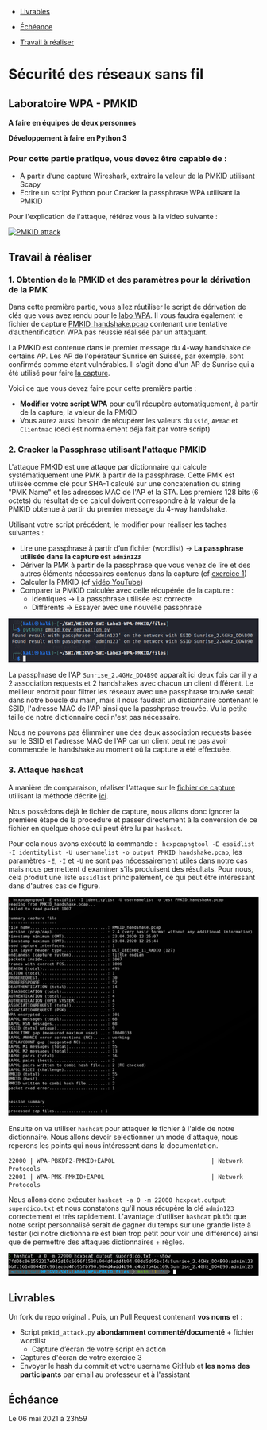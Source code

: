 - [Livrables](#livrables)

- [Échéance](#échéance)

- [Travail à réaliser](#travail-à-réaliser)

# Sécurité des réseaux sans fil

## Laboratoire WPA - PMKID

__A faire en équipes de deux personnes__

__Développement à faire en Python 3__

### Pour cette partie pratique, vous devez être capable de :

* A partir d’une capture Wireshark, extraire la valeur de la PMKID utilisant Scapy
* Ecrire un script Python pour Cracker la passphrase WPA utilisant la PMKID

Pour l'explication de l'attaque, référez vous à la video suivante :

[![PMKID attack](http://img.youtube.com/vi/APkk9C2sydM/0.jpg)](http://www.youtube.com/watch?v=APkk9C2sydM "PMKID attack")


## Travail à réaliser

### 1. Obtention de la PMKID et des paramètres pour la dérivation de la PMK  

Dans cette première partie, vous allez réutiliser le script de dérivation de clés que vous avez rendu pour le [labo WPA](https://github.com/arubinst/HEIGVD-SWI-Labo2-WPA). Il vous faudra également le fichier de capture [PMKID_handshake.pcap](files/PMKID_handshake.pcap) contenant une tentative d’authentification WPA pas réussie réalisée par un attaquant.

La PMKID est contenue dans le premier message du 4-way handshake de certains AP. Les AP de l'opérateur Sunrise en Suisse, par exemple, sont confirmés comme étant vulnérables. Il s'agit donc d'un AP de Sunrise qui a été utilisé pour faire [la capture](files/PMKID_handshake.pcap). 

Voici ce que vous devez faire pour cette première partie :

- __Modifier votre script WPA__ pour qu’il récupère automatiquement, à partir de la capture, la valeur de la PMKID
- Vous aurez aussi besoin de récupérer les valeurs du ```ssid```, ```APmac``` et ```Clientmac``` (ceci est normalement déjà fait par votre script) 


### 2. Cracker la Passphrase utilisant l'attaque PMKID

L'attaque PMKID est une attaque par dictionnaire qui calcule systématiquement une PMK à partir de la passphrase. Cette PMK est utilisée comme clé pour SHA-1 calculé sur une concatenation du string "PMK Name" et les adresses MAC de l'AP et la STA. Les premiers 128 bits (6 octets) du résultat de ce calcul doivent correspondre à la valeur de la PMKID obtenue à partir du premier message du 4-way handshake.

Utilisant votre script précédent, le modifier pour réaliser les taches suivantes :

- Lire une passphrase à partir d’un fichier (wordlist) &rarr; __La passphrase utilisée dans la capture est ```admin123```__
- Dériver la PMK à partir de la passphrase que vous venez de lire et des autres éléments nécessaires contenus dans la capture (cf [exercice 1](#1-obtention-de-la-pmkid-et-des-paramètres-pour-la-dérivation-de-la-pmk))
- Calculer la PMKID (cf [vidéo YouTube](http://www.youtube.com/watch?v=APkk9C2sydM))
- Comparer la PMKID calculée avec celle récupérée de la capture :
   - Identiques &rarr; La passphrase utilisée est correcte
   - Différents &rarr; Essayer avec une nouvelle passphrase



![](img/pmkid_output.png)

La passphrase de l'AP `Sunrise_2.4GHz_DD4B90` apparaît ici deux fois car il y a 2 association requests et 2 handshakes avec chacun un client différent. Le meilleur endroit pour filtrer les réseaux avec une passphrase trouvée serait dans notre boucle du main, mais il nous faudrait un dictionnaire contenant le SSID, l'adresse MAC de l'AP ainsi que la passhprase trouvée. Vu la petite taille de notre dictionnaire ceci n'est pas nécessaire.

Nous ne pouvons pas élimminer une des deux association requests basée sur le SSID et l'adresse MAC de l'AP car un client peut ne pas avoir commencée le handshake au moment oũ la capture a été effectuée.


### 3. Attaque hashcat

A manière de comparaison, réaliser l'attaque sur le [fichier de capture](files/PMKID_handshake.pcap) utilisant la méthode décrite [ici](https://hashcat.net/forum/thread-7717.html).

Nous possédons déjà le fichier de capture, nous allons donc ignorer la première étape de la procédure et passer directement à la conversion de ce fichier en quelque chose qui peut être lu par `hashcat`.

Pour cela nous avons exécuté la commande : ` hcxpcapngtool -E essidlist -I identitylist -U usernamelist -o output PMKID_handshake.pcap`, les paramètres `-E`, `-I` et `-U` ne sont pas nécessairement utiles dans notre cas mais nous permettent d'examiner s'ils produisent des résultats. Pour nous, cela produit une liste `essidlist` principalement, ce qui peut être intéressant dans d'autres cas de figure.

![](img/hxcp.png)

Ensuite on va utiliser `hashcat` pour attaquer le fichier à l'aide de notre dictionnaire. Nous allons devoir selectionner un mode d'attaque, nous reperons les points qui nous intéressent dans la documentation.

```
22000 | WPA-PBKDF2-PMKID+EAPOL                           | Network Protocols
22001 | WPA-PMK-PMKID+EAPOL                              | Network Protocols
```

Nous allons donc exécuter `hashcat -a 0 -m 22000 hcxpcat.output superdico.txt` et nous constatons qu'il nous récupère la clé `admin123` correctement et très rapidement. L'avantage d'utiliser `hashcat` plutôt que notre script personnalisé serait de gagner du temps sur une grande liste à tester (ici notre dictionnaire est bien trop petit pour voir une différence) ainsi que de permettre des attaques dictionnaires + règles.

![](img/hashcat.png) 


## Livrables

Un fork du repo original . Puis, un Pull Request contenant **vos noms** et :

- Script ```pmkid_attack.py``` **abondamment commenté/documenté** + fichier wordlist
   - Capture d’écran de votre script en action
- Captures d'écran de votre exercice 3
-	Envoyer le hash du commit et votre username GitHub et **les noms des participants** par email au professeur et à l'assistant


## Échéance

Le 06 mai 2021 à 23h59